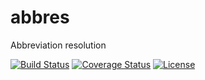 # abbres
Abbreviation resolution

[![Build Status](https://travis-ci.org/michelole/abbres.svg?branch=master)](https://travis-ci.org/michelole/abbres)
[![Coverage Status](https://coveralls.io/repos/github/michelole/abbres/badge.svg?branch=master)](https://coveralls.io/github/michelole/abbres?branch=master)
[![License](https://img.shields.io/badge/License-Apache%202.0-blue.svg)](https://opensource.org/licenses/Apache-2.0)
